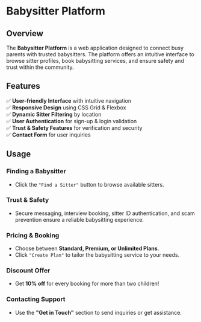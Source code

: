 # Babysitter Platform

## **Overview**
The **Babysitter Platform** is a web application designed to connect busy parents with trusted babysitters. The platform offers an intuitive interface to browse sitter profiles, book babysitting services, and ensure safety and trust within the community.

## **Features**
✅ **User-friendly Interface** with intuitive navigation  
✅ **Responsive Design** using CSS Grid & Flexbox  
✅ **Dynamic Sitter Filtering** by location  
✅ **User Authentication** for sign-up & login validation  
✅ **Trust & Safety Features** for verification and security  
✅ **Contact Form** for user inquiries  

## **Usage**
### **Finding a Babysitter**
- Click the `"Find a Sitter"` button to browse available sitters.

### **Trust & Safety**
- Secure messaging, interview booking, sitter ID authentication, and scam prevention ensure a reliable babysitting experience.

### **Pricing & Booking**
- Choose between **Standard, Premium, or Unlimited Plans**.
- Click `"Create Plan"` to tailor the babysitting service to your needs.

### **Discount Offer**
- Get **10% off** for every booking for more than two children!

### **Contacting Support**
- Use the **"Get in Touch"** section to send inquiries or get assistance.
